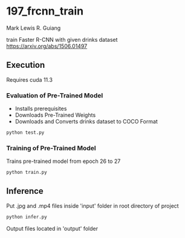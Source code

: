 # 197_frcnn_train
Mark Lewis R. Guiang

train Faster R-CNN with given drinks dataset 
https://arxiv.org/abs/1506.01497
## Execution
Requires cuda 11.3
### Evaluation of Pre-Trained Model
- Installs prerequisites
- Downloads Pre-Trained Weights
- Downloads and Converts drinks dataset to COCO Format
```sh
python test.py
```
### Training of Pre-Trained Model
Trains pre-trained model from epoch 26 to 27
```sh
python train.py
```
## Inference
Put .jpg and .mp4 files inside 'input' folder in root directory of project
```sh
python infer.py
```
Output files located in 'output' folder

